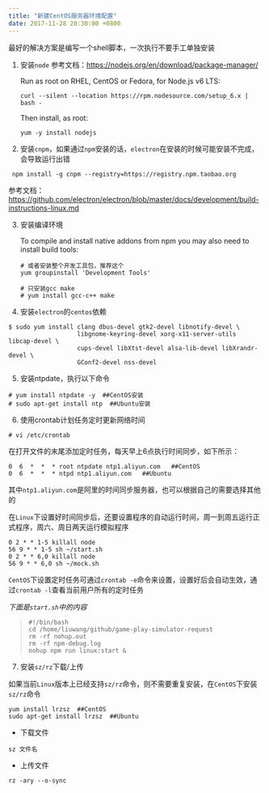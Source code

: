 ```yaml
---
title: "新建CentOS服务器环境配置"
date: 2017-11-28 20:30:00 +0800
---
```

最好的解决方案是编写一个shell脚本，一次执行不要手工单独安装

1. 安装`node`  参考文档：<https://nodejs.org/en/download/package-manager/>

   Run as root on RHEL, CentOS or Fedora, for Node.js v6 LTS:

   ```shell
   curl --silent --location https://rpm.nodesource.com/setup_6.x | bash -
   ```

   Then install, as root:

   ```shell
   yum -y install nodejs
   ```

2.  安装`cnpm`，如果通过`npm`安装的话，`electron`在安装的时候可能安装不完成，会导致运行出错

   ```shell
    npm install -g cnpm --registry=https://registry.npm.taobao.org
   ```

   参考文档：<https://github.com/electron/electron/blob/master/docs/development/build-instructions-linux.md>

3. 安装编译环境

   To compile and install native addons from npm you may also need to install build tools:

   ```shell
   # 或者安装整个开发工具包，推荐这个
   yum groupinstall 'Development Tools'

   # 只安装gcc make
   # yum install gcc-c++ make

   ```

4.  安装`electron`的`centos`依赖

   ```shell
   $ sudo yum install clang dbus-devel gtk2-devel libnotify-devel \
                      libgnome-keyring-devel xorg-x11-server-utils libcap-devel \
                      cups-devel libXtst-devel alsa-lib-devel libXrandr-devel \
                      GConf2-devel nss-devel
   ```
5. 安装ntpdate，执行以下命令
```shell
# yum install ntpdate -y  ##CentOS安装
# sudo apt-get install ntp  ##Ubuntu安装
```

6. 使用crontab计划任务定时更新网络时间
```shell
# vi /etc/crontab
```
在打开文件的末尾添加定时任务，每天早上6点执行时间同步，如下所示：
```shell
0  6  *  *  * root ntpdate ntp1.aliyun.com   ##CentOS
0  6  *  *  * ntpd ntp1.aliyun.com   ##Ubuntu
```
其中`ntp1.aliyun.com`是阿里的时间同步服务器，也可以根据自己的需要选择其他的

在`Linux`下设置好时间同步后，还要设置程序的自动运行时间，周一到周五运行正式程序，周六、周日两天运行模拟程序

```shell
0 2 * * 1-5 killall node
56 9 * * 1-5 sh ~/start.sh
0 2 * * 6,0 killall node
56 9 * * 6,0 sh ~/mock.sh
```
`CentOS`下设置定时任务可通过`crontab -e`命令来设置，设置好后会自动生效，通过`crontab -l`查看当前用户所有的定时任务

*下面是`start.sh`中的内容*
> ```shell
> #!/bin/bash
> cd /home/liuwang/github/game-play-simulator-request
> rm -rf nohup.out
> rm -rf npm-debug.log
> nohup npm run linux:start &
> ```

7. 安装`sz/rz`下载/上传

如果当前`Linux`版本上已经支持`sz/rz`命令，则不需要重复安装，在`CentOS`下安装`sz/rz`命令

```shell
yum install lrzsz  ##CentOS
sudo apt-get install lrzsz  ##Ubuntu
```
+ 下载文件

```shell
sz 文件名
```
+ 上传文件
```shell
rz -ary --o-sync
```
